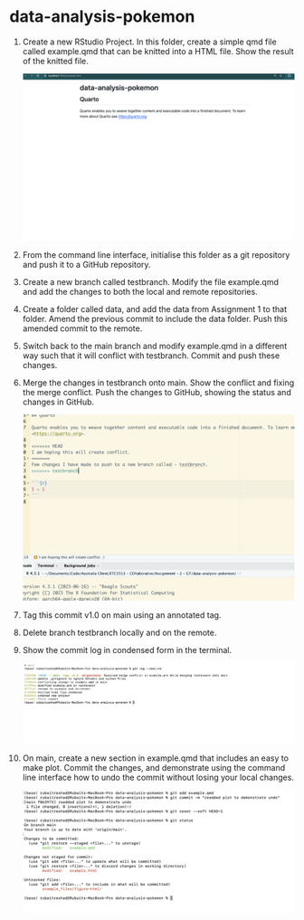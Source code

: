 # data-analysis-pokemon

1. Create a new RStudio Project. In this folder, create a simple qmd file called example.qmd that can be knitted into a HTML file. Show the result of the knitted file.

   ![Plot of cars data](https://github.com/MaishaTahsin/data-analysis-pokemon/blob/main/screenshots/ans_1.png?raw=true)


2. From the command line interface, initialise this folder as a git repository and push it to a GitHub repository.

3. Create a new branch called testbranch. Modify the file example.qmd and add the changes to both the local and remote repositories.

4. Create a folder called data, and add the data from Assignment 1 to that folder. Amend the previous commit to include the data folder. Push this amended commit to the remote.

5. Switch back to the main branch and modify example.qmd in a different way such that it will conflict with testbranch. Commit and push these changes.

6. Merge the changes in testbranch onto main. Show the conflict and fixing the merge conflict. Push the changes to GitHub, showing the status and changes in GitHub.

      ![Plot of cars data](https://raw.githubusercontent.com/MaishaTahsin/data-analysis-pokemon/main/screenshots/ans_6.png)

7. Tag this commit v1.0 on main using an annotated tag.

8. Delete branch testbranch locally and on the remote.

9. Show the commit log in condensed form in the terminal.

    ![Plot of cars data](https://raw.githubusercontent.com/MaishaTahsin/data-analysis-pokemon/main/screenshots/ans_9.png)

11. On main, create a new section in example.qmd that includes an easy to make plot. Commit the changes, and demonstrate using the command line interface how to undo the commit without losing your local changes.

       ![Plot of cars data](https://github.com/MaishaTahsin/data-analysis-pokemon/blob/main/screenshots/ans_10.png?raw=true)
